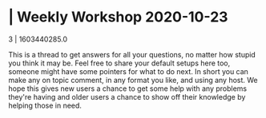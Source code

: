 # | Weekly Workshop 2020-10-23

3 | 1603440285.0

This is a thread to get answers for all your questions, no matter how stupid you think it may be. Feel free to share your default setups here too, someone might have some pointers for what to do next. In short you can make any on topic comment, in any format you like, and using any host. We hope this gives new users a chance to get some help with any problems they're having and older users a chance to show off their knowledge by helping those in need.